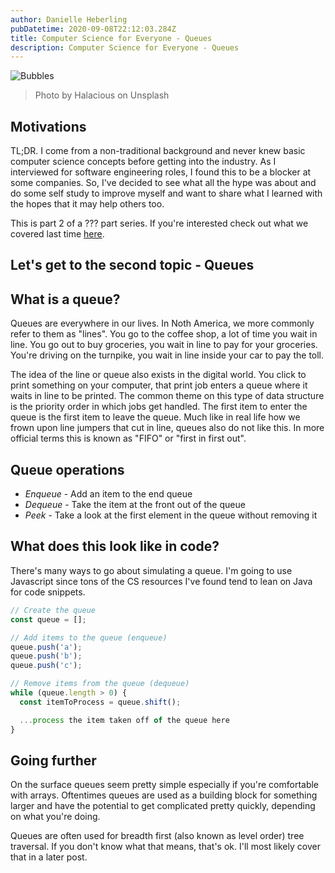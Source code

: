 ```yaml
---
author: Danielle Heberling
pubDatetime: 2020-09-08T22:12:03.284Z
title: Computer Science for Everyone - Queues
description: Computer Science for Everyone - Queues
---
```


![Bubbles](/assets/queue.jpg)

> Photo by Halacious on Unsplash

## Motivations

TL;DR. I come from a non-traditional background and never knew basic computer science concepts before getting into the industry. As I interviewed for software engineering roles, I found this to be a blocker at some companies. So, I've decided to see what all the hype was about and do some self study to improve myself and want to share what I learned with the hopes that it may help others too.

This is part 2 of a ??? part series. If you're interested check out what we covered last time <a href="https://www.danielleheberling.xyz/blog/cs-bubble-sort/" target="_blank" rel="noopener noreferrer">here</a>.

## Let's get to the second topic - Queues

## What is a queue?

Queues are everywhere in our lives. In Noth America, we more commonly refer to them as "lines". You go to the coffee shop, a lot of time you wait in line. You go out to buy groceries, you wait in line to pay for your groceries. You're driving on the turnpike, you wait in line inside your car to pay the toll.

The idea of the line or queue also exists in the digital world. You click to print something on your computer, that print job enters a queue where it waits in line to be printed. The common theme on this type of data structure is the priority order in which jobs get handled. The first item to enter the queue is the first item to leave the queue. Much like in real life how we frown upon line jumpers that cut in line, queues also do not like this. In more official terms this is known as "FIFO" or "first in first out".

## Queue operations

- _Enqueue_ - Add an item to the end queue
- _Dequeue_ - Take the item at the front out of the queue
- _Peek_ - Take a look at the first element in the queue without removing it

## What does this look like in code?

There's many ways to go about simulating a queue. I'm going to use Javascript since tons of the CS resources I've found tend to lean on Java for code snippets.

```javascript
// Create the queue
const queue = [];

// Add items to the queue (enqueue)
queue.push('a');
queue.push('b');
queue.push('c');

// Remove items from the queue (dequeue)
while (queue.length > 0) {
  const itemToProcess = queue.shift();

  ...process the item taken off of the queue here
}
```

## Going further

On the surface queues seem pretty simple especially if you're comfortable with arrays. Oftentimes queues are used as a building block for something larger and have the potential to get complicated pretty quickly, depending on what you're doing.

Queues are often used for breadth first (also known as level order) tree traversal. If you don't know what that means, that's ok. I'll most likely cover that in a later post.

